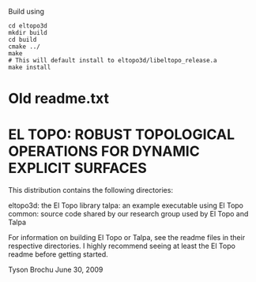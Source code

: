 Build using 

    cd eltopo3d
    mkdir build
    cd build
    cmake ../
    make
    # This will default install to eltopo3d/libeltopo_release.a
    make install 


# Old readme.txt

EL TOPO: ROBUST TOPOLOGICAL OPERATIONS FOR DYNAMIC EXPLICIT SURFACES
===============================================================================

This distribution contains the following directories:

eltopo3d: the El Topo library
talpa: an example executable using El Topo
common: source code shared by our research group used by El Topo and Talpa

For information on building El Topo or Talpa, see the readme files in their
respective directories.  I highly recommend seeing at least the El Topo readme before getting started.



Tyson Brochu
June 30, 2009


